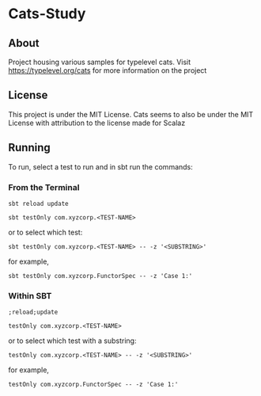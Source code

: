 # Cats-Study

## About

Project housing various samples for typelevel cats. Visit https://typelevel.org/cats for more information on the project

## License

This project is under the MIT License.  Cats seems to also be under the MIT 
License with attribution to the license made for Scalaz

## Running

To run, select a test to run and in sbt run the commands:

### From the Terminal

`sbt reload update`

`sbt testOnly com.xyzcorp.<TEST-NAME>`

or to select which test:

`sbt testOnly com.xyzcorp.<TEST-NAME> -- -z '<SUBSTRING>'`

for example,

`sbt testOnly com.xyzcorp.FunctorSpec -- -z 'Case 1:'`

### Within SBT

`;reload;update`

`testOnly com.xyzcorp.<TEST-NAME>`

or to select which test with a substring:

`testOnly com.xyzcorp.<TEST-NAME> -- -z '<SUBSTRING>'`

for example,

`testOnly com.xyzcorp.FunctorSpec -- -z 'Case 1:'`
